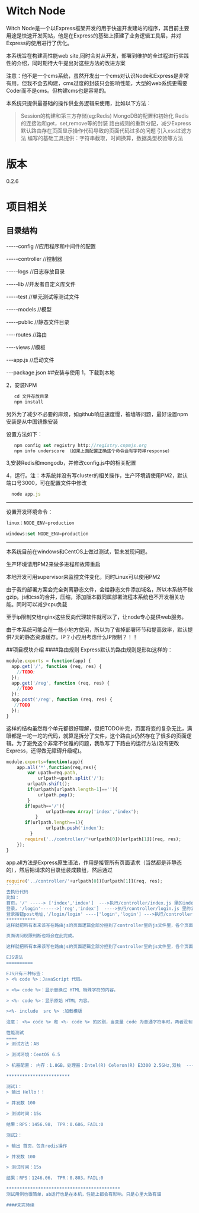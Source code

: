 Witch Node
=========

Witch Node是一个以Express框架开发的用于快速开发建站的程序，其目前主要用途是快速开发网站，他是在Express的基础上搭建了业务逻辑工具层，并对Express的使用进行了优化。

本系统旨在构建高性能web site,同时会对从开发，部署到维护的全过程进行实践性的介绍，同时期待大牛提出对这些方法的改进方案

注意：他不是一个cms系统，虽然开发出一个cms对认识Node和Express是非常有用，但我不会去构建，cms过度的封装只会影响性能，大型的web系统更需要Coder而不是cms。但构建cms也是容易的。

本系统只提供最基础的操作供业务逻辑来使用，比如以下方法：

> Session的构建和第三方存储(eg:Redis)
> MongoDB的配置和初始化
> Redis的连接池和get，set,remove等的封装
> 路由规则的重新分配，减少Express默认路由存在页面显示操作代码导致的页面代码过多的问题
> 引入xss过滤方法
> 编写的基础工具提供：字符串截取，时间换算，数据类型校验等方法

版本
=======
0.2.6


项目相关
==========

## 目录结构


   -----config //应用程序和中间件的配置

   -----controller //控制器

   -----logs  //日志存放目录

   -----lib //开发者自定义库文件

   -----test //单元测试等测试文件

   -----models  //模型

   -----public //静态文件目录

   ----routes  //路由

   ----views //模板

   ---app.js //启动文件

   ---package.json
##安装与使用
   1，下载到本地

   2，安装NPM
````js
   cd 文件存放目录
   npm install
````
   另外为了减少不必要的麻烦，如github响应速度慢，被墙等问题，最好设置npm安装是从中国镜像安装

   设置方法如下：
```````js
   npm config set registry http://registry.cnpmjs.org
   npm info underscore （如果上面配置正确这个命令会有字符串response）
````````
  3,安装Redis和mongodb，并修改config.js中的相关配置

  4，运行。注：本系统并没有写cluster的相关操作，生产环境请使用PM2，默认端口号3000，可在配置文件中修改
``````````js
  node app.js
``````````
********************
设置开发环境命令：

````js
linux：NODE_ENV=production

windows:set NODE_ENV=production
````

************************
本系统目前在windows和CentOS上做过测试，暂未发现问题。

生产环境请用PM2来做多进程和故障重启

本地开发可用supervisor来监控文件变化，同时Linux可以使用PM2

由于我的部署方案会完全剥离静态文件，会给静态文件添加域名，所以本系统不做gzip。js和css的合并，压缩，添加版本戳同属部署流程本系统也不开发相关功能。同时可以减少cpu负载

至于ip限制交给nginx这些反向代理软件就可以了，让node专心提供web服务。

由于本系统可能会在一些小地方使用，所以为了省掉部署环节和提高效率，默认提供7天的静态资源缓存。IP？小应用考虑什么IP限制？！！


##项目模块介绍
####路由规则
Express默认的路由规则是形如这样的：

````````js
module.exports = function(app) {
  app.get('/', function (req, res) {
	//TODO:
  });
  app.get('/reg', function (req, res) {
    //TODO
  });
  app.post('/reg', function (req, res) {
   //TODO
  });
}
``````````

这样的结构虽然每个单元都很好理解，但把TODO补完，页面将变的复杂无比，满眼都是一坨一坨的代码，就算是拆分了文件，这个路由js仍然存在了很多的页面逻辑。为了避免这个非常不优雅的问题，我改写了下路由的运行方法(没有更改Express，还得做无障碍升级呢)。

````````js
module.exports=function(app){
    app.all('*',function(req,res){
        var upath=req.path,
            urlpath=upath.split('/');
        urlpath.shift();
        if(urlpath[urlpath.length-1]==''){
            urlpath.pop();
        }
       if(upath=='/'){
               urlpath=new Array('index','index');
           }
       if(urlpath.length==1){
               urlpath.push('index');
         }
       require('../controller/'+urlpath[0])[urlpath[1]](req, res);
    });
}
```````````
app.all方法是Express原生语法，作用是接管所有页面请求（当然都是非静态的），然后把请求的目录组装成数组，然后通过

``````js
require('../controller/'+urlpath[0])[urlpath[1]](req, res);
`````
去执行代码
比如：
首页，'/' -----> ['index','index']  --->执行/controller/index.js 里的index方法
登录，'/login'------>['reg','index']  ---->执行/controller/login.js 里的index方法
登录按钮post地址,'/login/login' ----['login','login'] --->执行/controller/login.js 里的login方法
***********
这样就把所有本来该写在路由js的页面逻辑全部分担到了controller里的js文件里，各个页面的逻辑都不掺和，一下子感觉高雅了很多，而且两级目录(一文件名。一操作方法)在实际项目中已经基本够用了。

页面访问权限判断也将会在此完成。

这样就把所有本来该写在路由js的页面逻辑全部分担到了controller里的js文件里，各个页面的逻辑都不掺和，一下子感觉高雅了很多，而且两级目录(一文件名。一操作方法)在实际项目中已经基本够用了

EJS语法
==========

EJS只有三种标签：
> <% code %>：JavaScript 代码。

> <%= code %>：显示替换过 HTML 特殊字符的内容。

> <%- code %>：显示原始 HTML 内容。

><%- include  src %> :加载模版

注意： <%= code %> 和 <%- code %> 的区别，当变量 code 为普通字符串时，两者没有区别。当 code 比如为 <h1\>hello</h1\> 这种字符串时，<%= code %\> 会原样输出 <h1\>hello</h1\>，而 <%- code %\> 则会显示 H1 大的 hello 字符串。 

性能测试
====
> 测试方法：AB

> 测试环境：CentOS 6.5

> 机器配置： 内存：1.8GB，处理器：Intel(R) Celeron(R) E3300 2.5GHz,双核  -----配置真够差劲的，无奈

************************

测试1：
> 输出 Hello！！

> 并发数 100

> 测试时间：15s

结果：RPS：1456.98， TPR：0.686，FAIL:0

测试2：

> 输出 首页，包含redis操作

> 并发数 100

> 测试时间：15s

结果：RPS：1246.06， TPR：0.803，FAIL:0

*******************************************
测试用例也很简单，ab运行也是在本机，性能上都会有影响。只是心里大致有谱

####未完待续




